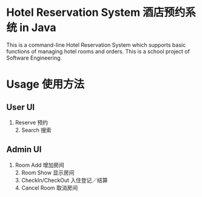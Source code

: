 # Hotel Reservation System 酒店预约系统 in Java
  This is a command-line Hotel Reservation System which supports basic functions of managing hotel rooms and orders. This is a school project of Software Engineering.

Usage 使用方法
====

User UI
----
1. Reserve 预约
<br>2. Search 搜索

Admin UI
----
1. Room Add 增加房间
<br>2. Room Show 显示房间
<br>3. CheckIn/CheckOut 入住登记／结算
<br>4. Cancel Room 取消房间
